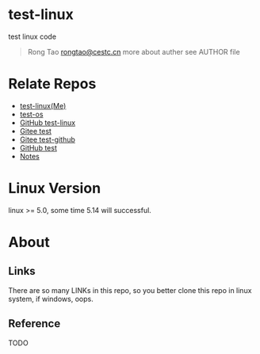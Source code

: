 # test-linux
test linux code

> Rong Tao <rongtao@cestc.cn>
> more about auther see AUTHOR file

# Relate Repos

* [test-linux(Me)](https://gitee.com/rtoax/test-linux)
* [test-os](https://gitee.com/rtoax/test-os)
* [GitHub test-linux](https://github.com/Rtoax/test-linux)
* [Gitee test](https://gitee.com/rtoax/test)
* [Gitee test-github](https://gitee.com/rtoax/test-github)
* [GitHub test](https://github.com/Rtoax/test)
* [Notes](https://gitee.com/rtoax/notes)

# Linux Version

linux >= 5.0, some time 5.14 will successful.

# About

## Links

There are so many LINKs in this repo, so you better clone this repo in linux system, if windows, oops.

## Reference

TODO
